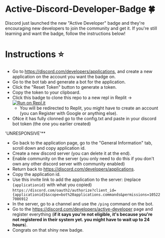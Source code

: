 # Active-Discord-Developer-Badge 🍀

Discord just launched the new "Active Developer" badge and they're encouraging new developers to join the community and get it. If you're still learning and want the badge, follow the instructions below!

# Instructions ⭐
- Go to https://discord.com/developers/applications, and create a new application on the account you want the badge on.
- Go to the bot tab and generate a bot for the application.
- Click the "Reset Token" button to generate a token.
- Copy the token to your clipboard.
- Click this badge to clone this repo to a new repl in Replit -> [![Run on Repl.it](https://replit.com/@mortyy/Active-Discord-Developer-Badge?v=1)](https://replit.com/@mortyy/Active-Discord-Developer-Badge?v=1)
  - You will be redirected to Replit, you might have to create an account (you can Register with Google or anything else).
- ONce it has fully clonned go to the config.txt and paste in your discord bot token (the one you earlier created)

'UNRESPONSIVE'**
- Go back to the application page, go to the "General Information" tab, scroll down and copy application id.
- Create a new discord server (you can delete it at the end).
- Enable community on the server (you only need to do this if you don't own any other discord server with community enabled)
- Return back to https://discord.com/developers/applications.
- Copy the application id.
- Use this invite link to add the application to the server: (replace ``{applicationid}`` with what you copied) ``https://discord.com/oauth2/authorize?client_id={applicationid}&scope=bot%20applications.commands&permissions=105227086912``
- In the server, go to a channel and use the ``/ping`` command on the bot.
- Go to the <https://discord.com/developers/active-developer> page and register everything (**if it says you're not eligible, it's because you're not registered in their system yet. you might have to wait up to 24 hours**).
- Congrats on that shiny new badge.
